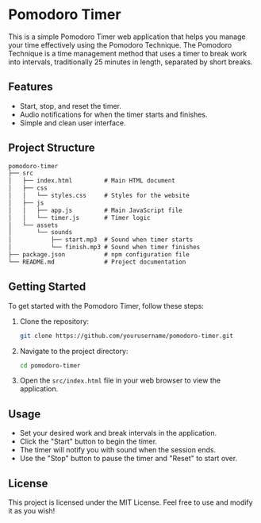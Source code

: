 # Pomodoro Timer

This is a simple Pomodoro Timer web application that helps you manage your time effectively using the Pomodoro Technique. The Pomodoro Technique is a time management method that uses a timer to break work into intervals, traditionally 25 minutes in length, separated by short breaks.

## Features

- Start, stop, and reset the timer.
- Audio notifications for when the timer starts and finishes.
- Simple and clean user interface.

## Project Structure

```txt
pomodoro-timer
├── src
│   ├── index.html         # Main HTML document
│   ├── css
│   │   └── styles.css     # Styles for the website
│   ├── js
│   │   ├── app.js         # Main JavaScript file
│   │   └── timer.js       # Timer logic
│   └── assets
│       └── sounds
│           ├── start.mp3  # Sound when timer starts
│           └── finish.mp3 # Sound when timer finishes
├── package.json           # npm configuration file
└── README.md              # Project documentation
```

## Getting Started

To get started with the Pomodoro Timer, follow these steps:

1. Clone the repository:

   ```sh
   git clone https://github.com/yourusername/pomodoro-timer.git
   ```

2. Navigate to the project directory:

   ```sh
   cd pomodoro-timer
   ```

3. Open the `src/index.html` file in your web browser to view the application.

## Usage

- Set your desired work and break intervals in the application.
- Click the "Start" button to begin the timer.
- The timer will notify you with sound when the session ends.
- Use the "Stop" button to pause the timer and "Reset" to start over.

## License

This project is licensed under the MIT License. Feel free to use and modify it as you wish!
